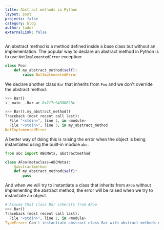 ```yaml
---
title: Abstract methods in Python
layout: post
projects: false
category: blog
author: tudor
externalLink: false
---
```


An abstract method is a method defined inside a base class but without an implementation.
The popular way to declare an abstract method in Python is to use `NotImplementedError` exception:
```python
class Foo:
    def my_abstract_method(self):
        raise NotImplementedError
```

We declare another class `Bar` that inherits from `Foo` and we don't override the abstract method.

```python
>>> Bar()
<__main__.Bar at 0x7f7c94380828>

>>> Bar().my_abstract_method()
Traceback (most recent call last):
  File "<stdin>", line 1, in <module>
  File "<stdin>", line 3, in my_abstract_method
NotImplementedError
```

A better way of doing this is raising the error when the object is being instantiated using the built-in module `abc`.

```python
from abc import ABCMeta, abstractmethod

class AFoo(metaclass=ABCMeta):
    @abstractmethod
    def my_abstract_method(self):
        pass
```

And when we will try to instantiate a class that inherits from `AFoo` without implementing the abstract method, the error will be raised when we try to instantiate an object.

```python
# Assume that class Bar inherits from AFoo
>>> Bar()
Traceback (most recent call last):
  File "<stdin>", line 1, in <module>
TypeError: Can't instantiate abstract class Bar with abstract methods my_abstract_method
```